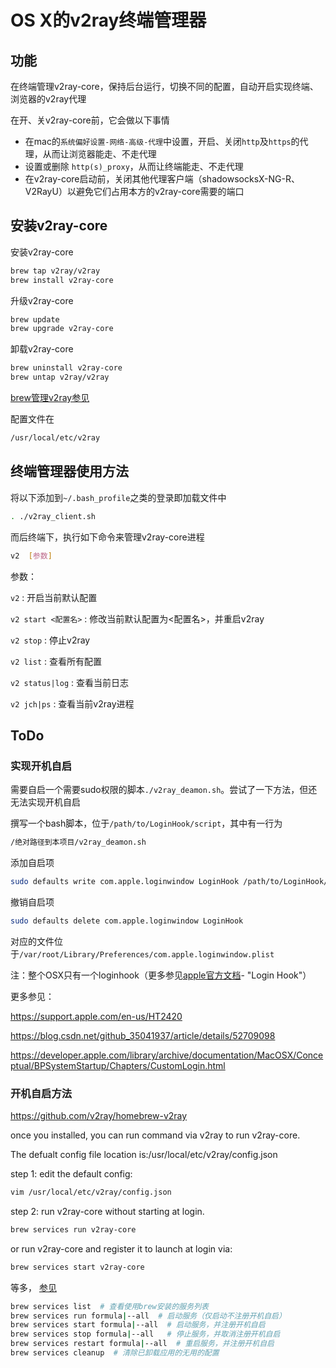 # OS X的v2ray终端管理器

## 功能

在终端管理v2ray-core，保持后台运行，切换不同的配置，自动开启实现终端、浏览器的v2ray代理

在开、关v2ray-core前，它会做以下事情

- 在mac的`系统偏好设置-网络-高级-代理`中设置，开启、关闭`http`及`https`的代理，从而让浏览器能走、不走代理
- 设置或删除 `http(s)_proxy`，从而让终端能走、不走代理
- 在v2ray-core启动前，关闭其他代理客户端（shadowsocksX-NG-R、V2RayU）以避免它们占用本方的v2ray-core需要的端口

## 安装v2ray-core

安装v2ray-core

```bash
brew tap v2ray/v2ray
brew install v2ray-core
```

升级v2ray-core

```bash
brew update
brew upgrade v2ray-core
```

卸载v2ray-core

```bash
brew uninstall v2ray-core
brew untap v2ray/v2ray
```

[brew管理v2ray参见](https://github.com/v2ray/homebrew-v2ray)

配置文件在

```bash
/usr/local/etc/v2ray
```

## 终端管理器使用方法

将以下添加到`~/.bash_profile`之类的登录即加载文件中

```bash
. ./v2ray_client.sh
```

而后终端下，执行如下命令来管理v2ray-core进程

```bash
v2  [参数]
```

参数：

`v2`                 : 开启当前默认配置

`v2 start <配置名>`  : 修改当前默认配置为<配置名>，并重启v2ray

`v2 stop`            : 停止v2ray

`v2 list`            : 查看所有配置

`v2 status|log`      : 查看当前日志

`v2 jch|ps`          : 查看当前v2ray进程

## ToDo

### 实现开机自启

需要自启一个需要sudo权限的脚本`./v2ray_deamon.sh`。尝试了一下方法，但还无法实现开机自启

撰写一个bash脚本，位于`/path/to/LoginHook/script`，其中有一行为

```bash
/绝对路径到本项目/v2ray_deamon.sh
```

添加自启项

```bash
sudo defaults write com.apple.loginwindow LoginHook /path/to/LoginHook/script
```

撤销自启项

```bash
sudo defaults delete com.apple.loginwindow LoginHook
```

对应的文件位于`/var/root/Library/Preferences/com.apple.loginwindow.plist`

注：整个OSX只有一个loginhook（更多参见[apple官方文档](https://developer.apple.com/library/archive/technotes/tn2228/_index.html)- "Login Hook"）

更多参见：

https://support.apple.com/en-us/HT2420

https://blog.csdn.net/github_35041937/article/details/52709098

https://developer.apple.com/library/archive/documentation/MacOSX/Conceptual/BPSystemStartup/Chapters/CustomLogin.html



### 开机自启方法

https://github.com/v2ray/homebrew-v2ray

once you installed, you can run command via v2ray to run v2ray-core.

The defualt config file location is:/usr/local/etc/v2ray/config.json

step 1: edit the default config:

```bash
vim /usr/local/etc/v2ray/config.json
```

step 2: run v2ray-core without starting at login.

```bash
brew services run v2ray-core
```

or run v2ray-core and register it to launch at login via:
```bash
brew services start v2ray-core
```

等多， [参见](https://www.jianshu.com/p/6c3b26490861)
```bash
brew services list  # 查看使用brew安装的服务列表
brew services run formula|--all  # 启动服务（仅启动不注册开机自启）
brew services start formula|--all  # 启动服务，并注册开机自启
brew services stop formula|--all   # 停止服务，并取消注册开机自启
brew services restart formula|--all  # 重启服务，并注册开机自启
brew services cleanup  # 清除已卸载应用的无用的配置
```


